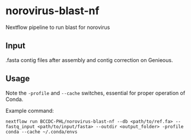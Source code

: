 # norovirus-blast-nf

Nextflow pipeline to run blast for norovirus

## Input

.fasta contig files after assembly and contig correction on Genieous. 

## Usage

Note the `-profile` and `--cache` switches, essential for proper operation of Conda.

Example command:
```
nextflow run BCCDC-PHL/norovirus-blast-nf --db <path/to/ref.fa> --fastq_input <path/to/input/fasta> --outdir <output_folder> -profile conda --cache ~/.conda/envs
```
